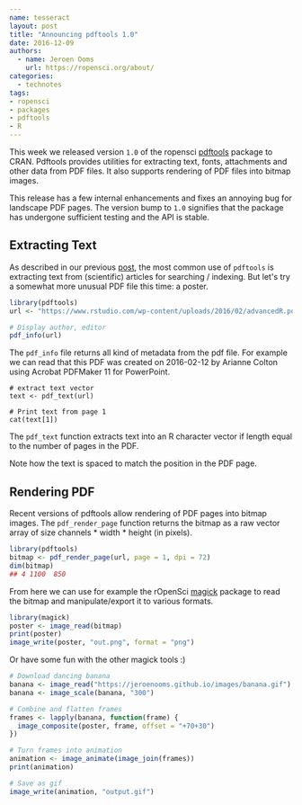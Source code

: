 ```yaml
---
name: tesseract
layout: post
title: "Announcing pdftools 1.0"
date: 2016-12-09
authors:
  - name: Jeroen Ooms
    url: https://ropensci.org/about/
categories:
  - technotes
tags:
- ropensci
- packages
- pdftools
- R
---
```


This week we released version `1.0` of the ropensci [pdftools](https://cran.r-project.org/web/packages/pdftools/index.html) package to CRAN. Pdftools provides utilities for extracting text, fonts, attachments and other data from PDF files. It also supports rendering of PDF files into bitmap images.

This release has a few internal enhancements and fixes an annoying bug for landscape PDF pages. The version bump to `1.0` signifies that the package has undergone sufficient testing and the API is stable.

## Extracting Text

As described in our previous [post](https://ropensci.org/blog/blog/2016/03/01/pdftools-and-jeroen), the most common use of `pdftools` is extracting text from (scientific) articles for searching / indexing. But let's try a somewhat more unusual PDF file this time: a poster.

```r
library(pdftools)
url <- "https://www.rstudio.com/wp-content/uploads/2016/02/advancedR.pdf"

# Display author, editor
pdf_info(url)
```

The `pdf_info` file returns all kind of metadata from the pdf file. For example we can read that this PDF was created on 2016-02-12 by Arianne Colton using Acrobat PDFMaker 11 for PowerPoint.

```
# extract text vector
text <- pdf_text(url)

# Print text from page 1
cat(text[1])
```

The `pdf_text` function extracts text into an R character vector if length equal to the number of pages in the PDF.

Note how the text is spaced to match the position in the PDF page.

## Rendering PDF

Recent versions of pdftools allow rendering of PDF pages into bitmap images. The `pdf_render_page` function returns the bitmap as a raw vector array of size channels * width * height (in pixels).

```r
library(pdftools)
bitmap <- pdf_render_page(url, page = 1, dpi = 72)
dim(bitmap)
## 4 1100  850
```

From here we can use for example the rOpenSci [magick](https://cran.r-project.org/web/packages/magick/vignettes/intro.html) package to read the bitmap and manipulate/export it to various formats.

```r
library(magick)
poster <- image_read(bitmap)
print(poster)
image_write(poster, "out.png", format = "png")
```

Or have some fun with the other magick tools :)

```r
# Download dancing banana
banana <- image_read("https://jeroenooms.github.io/images/banana.gif")
banana <- image_scale(banana, "300")

# Combine and flatten frames
frames <- lapply(banana, function(frame) {
  image_composite(poster, frame, offset = "+70+30")
})

# Turn frames into animation
animation <- image_animate(image_join(frames))
print(animation)

# Save as gif
image_write(animation, "output.gif")
```
